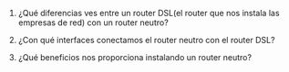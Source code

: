 

1. ¿Qué diferencias ves entre un router DSL(el router que nos instala las empresas de red) con un router neutro?

2. ¿Con qué interfaces conectamos el router neutro con el router DSL?

3. ¿Qué beneficios nos proporciona instalando un router neutro?

